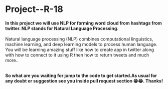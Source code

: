# Project--R-18

<table>
  
  **In this project we will use NLP for forming word cloud from hashtags from twitter. NLP stands for Natural Language Processing**.<br></br>
  Natural language processing (NLP) combines computational linguistics, machine learning, and deep learning models to process human language.
  You will be learning amazing stuff like how to create app in twitter along with how to connect to it using R then how to return tweets and much more..
</table>

**So what are you waiting for jump to the code to get started.As usual for any doubt or suggestion see you inside pull request section 😁😂. Thanks!**
